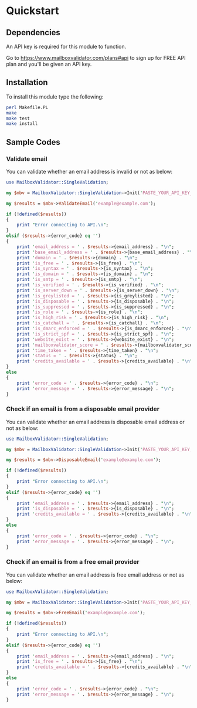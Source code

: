 # Quickstart

## Dependencies

An API key is required for this module to function.

Go to https://www.mailboxvalidator.com/plans#api to sign up for FREE API plan and you'll be given an API key.

## Installation

To install this module type the following:

```bash
perl Makefile.PL
make
make test
make install
```

## Sample Codes

### Validate email

You can validate whether an email address is invalid or not as below:

```perl
use MailboxValidator::SingleValidation;

my $mbv = MailboxValidator::SingleValidation->Init('PASTE_YOUR_API_KEY_HERE');

my $results = $mbv->ValidateEmail('example@example.com');

if (!defined($results))
{
	print "Error connecting to API.\n";
}
elsif ($results->{error_code} eq '')
{
	print 'email_address = ' . $results->{email_address} . "\n";
	print 'base_email_address = ' . $results->{base_email_address} . "\n";
	print 'domain = ' . $results->{domain} . "\n";
	print 'is_free = ' . $results->{is_free} . "\n";
	print 'is_syntax = ' . $results->{is_syntax} . "\n";
	print 'is_domain = ' . $results->{is_domain} . "\n";
	print 'is_smtp = ' . $results->{is_smtp} . "\n";
	print 'is_verified = ' . $results->{is_verified} . "\n";
	print 'is_server_down = ' . $results->{is_server_down} . "\n";
	print 'is_greylisted = ' . $results->{is_greylisted} . "\n";
	print 'is_disposable = ' . $results->{is_disposable} . "\n";
	print 'is_suppressed = ' . $results->{is_suppressed} . "\n";
	print 'is_role = ' . $results->{is_role} . "\n";
	print 'is_high_risk = ' . $results->{is_high_risk} . "\n";
	print 'is_catchall = ' . $results->{is_catchall} . "\n";
	print 'is_dmarc_enforced = ' . $results->{is_dmarc_enforced} . "\n";
	print 'is_strict_spf = ' . $results->{is_strict_spf} . "\n";
	print 'website_exist = ' . $results->{website_exist} . "\n";
	print 'mailboxvalidator_score = ' . $results->{mailboxvalidator_score} . "\n";
	print 'time_taken = ' . $results->{time_taken} . "\n";
	print 'status = ' . $results->{status} . "\n";
	print 'credits_available = ' . $results->{credits_available} . "\n";
}
else
{
	print 'error_code = ' . $results->{error_code} . "\n";
	print 'error_message = ' . $results->{error_message} . "\n";
}
```

### Check if an email is from a disposable email provider

You can validate whether an email address is disposable email address or not as below:

```perl
use MailboxValidator::SingleValidation;

my $mbv = MailboxValidator::SingleValidation->Init('PASTE_YOUR_API_KEY_HERE');

my $results = $mbv->DisposableEmail('example@example.com');

if (!defined($results))
{
	print "Error connecting to API.\n";
}
elsif ($results->{error_code} eq '')
{
	print 'email_address = ' . $results->{email_address} . "\n";
	print 'is_disposable = ' . $results->{is_disposable} . "\n";
	print 'credits_available = ' . $results->{credits_available} . "\n";
}
else
{
	print 'error_code = ' . $results->{error_code} . "\n";
	print 'error_message = ' . $results->{error_message} . "\n";
}
```

### Check if an email is from a free email provider

You can validate whether an email address is free email address or not as below:

```perl
use MailboxValidator::SingleValidation;

my $mbv = MailboxValidator::SingleValidation->Init('PASTE_YOUR_API_KEY_HERE');

my $results = $mbv->FreeEmail('example@example.com');

if (!defined($results))
{
	print "Error connecting to API.\n";
}
elsif ($results->{error_code} eq '')
{
	print 'email_address = ' . $results->{email_address} . "\n";
	print 'is_free = ' . $results->{is_free} . "\n";
	print 'credits_available = ' . $results->{credits_available} . "\n";
}
else
{
	print 'error_code = ' . $results->{error_code} . "\n";
	print 'error_message = ' . $results->{error_message} . "\n";
}
```
